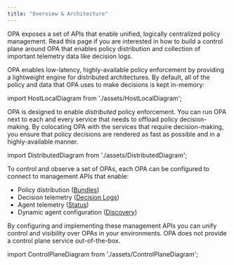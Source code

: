 ```yaml
---
title: "Overview & Architecture"
---
```


OPA exposes a set of APIs that enable unified, logically centralized policy
management. Read this page if you are interested in how to build a control plane
around OPA that enables policy distribution and collection of important
telemetry data like decision logs.

OPA enables low-latency, highly-available policy enforcement by providing a
lightweight engine for distributed architectures. By default, all of the policy
and data that OPA uses to make decisions is kept in-memory:

import HostLocalDiagram from './assets/HostLocalDiagram';

<HostLocalDiagram/>

OPA is designed to enable _distributed_ policy enforcement. You can run OPA next
to each and every service that needs to offload policy decision-making. By
colocating OPA with the services that require decision-making, you ensure that
policy decisions are rendered as fast as possible and in a highly-available
manner.

import DistributedDiagram from './assets/DistributedDiagram';

<DistributedDiagram/>

To control and observe a set of OPAs, each OPA can be configured to connect to
management APIs that enable:

- Policy distribution ([Bundles](./management-bundles))
- Decision telemetry ([Decision Logs](./management-decision-logs))
- Agent telemetry ([Status](./management-status))
- Dynamic agent configuration ([Discovery](./management-discovery))

By configuring and implementing these management APIs you can unify control and
visibility over OPAs in your environments. OPA does not provide a control plane
service out-of-the-box.

import ControlPlaneDiagram from './assets/ControlPlaneDiagram';

<ControlPlaneDiagram/>
